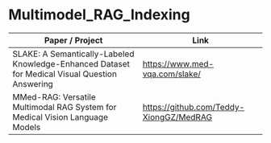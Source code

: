 # Multimodel_RAG_Indexing

| Paper / Project | Link |
| --- | --- |
|SLAKE: A Semantically-Labeled Knowledge-Enhanced Dataset for Medical Visual Question Answering|https://www.med-vqa.com/slake/|
|MMed-RAG: Versatile Multimodal RAG System for Medical Vision Language Models|https://github.com/Teddy-XiongGZ/MedRAG|
